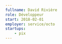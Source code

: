 ```yaml
---
fullname: David Rivière
role: Développeur
start: 2018-02-01
employer: service/octo
startups:
    - pix
---
```

